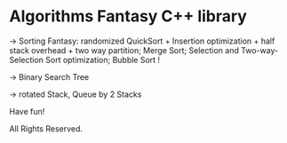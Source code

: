 Algorithms Fantasy C++ library
==========

-> Sorting Fantasy: randomized QuickSort + Insertion optimization + half stack overhead + two way partition; Merge Sort; Selection and Two-way-Selection Sort optimization; Bubble Sort !

-> Binary Search Tree

-> rotated Stack, Queue by 2 Stacks

Have fun! 

All Rights Reserved. 
